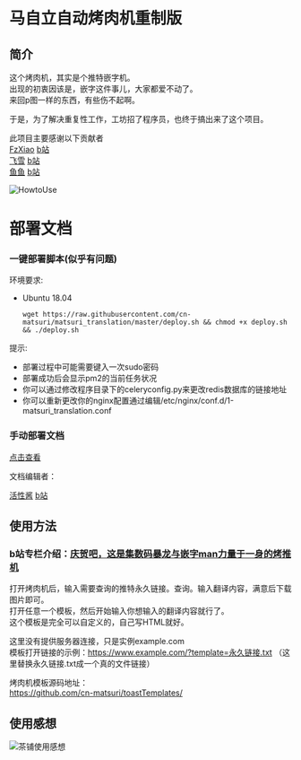# 马自立自动烤肉机重制版

## 简介
这个烤肉机，其实是个推特嵌字机。  
出现的初衷因该是，嵌字这件事儿，大家都爱不动了。  
来回p图一样的东西，有些伤不起啊。  

于是，为了解决重复性工作，工坊招了程序员，也终于搞出来了这个项目。  

此项目主要感谢以下贡献者  
[FzXiao](https://github.com/fzxiao233) [b站](https://space.bilibili.com/2387011)  
[飞雪](https://github.com/wudifeixue) [b站](http://space.bilibili.com/739848)  
[鱼鱼](https://github.com/yuyuyzl) [b站](https://space.bilibili.com/1534590)  

![HowtoUse](https://raw.githubusercontent.com/cn-matsuri/matsuri_translation/master/tt_how_to_use.gif)

# 部署文档

### 一键部署脚本(似乎有问题)

环境要求:

- Ubuntu 18.04

    `wget https://raw.githubusercontent.com/cn-matsuri/matsuri_translation/master/deploy.sh && chmod +x deploy.sh && ./deploy.sh`

提示:

- 部署过程中可能需要键入一次sudo密码
- 部署成功后会显示pm2的当前任务状况
- 你可以通过修改程序目录下的celeryconfig.py来更改redis数据库的链接地址
- 你可以重新更改你的nginx配置通过编辑/etc/nginx/conf.d/1-matsuri_translation.conf

### 手动部署文档

[点击查看](deploy.md)

文档编辑者：

[活性酱](https://github.com/inactive-virus) [b站](https://space.bilibili.com/6250373)

## 使用方法

### b站专栏介绍：[庆贺吧，这是集数码暴龙与嵌字man力量于一身的烤推机](https://www.bilibili.com/read/cv3081959)  
打开烤肉机后，输入需要查询的推特永久链接。查询。输入翻译内容，满意后下载图片即可。  
打开任意一个模板，然后开始输入你想输入的翻译内容就行了。  
这个模板是完全可以自定义的，自己写HTML就好。  

这里没有提供服务器连接，只是实例example.com  
模板打开链接的示例：https://www.example.com/?template=永久链接.txt  （这里替换永久链接.txt成一个真的文件链接）


烤肉机模板源码地址：  
https://github.com/cn-matsuri/toastTemplates/

## 使用感想

![茶铺使用感想](https://raw.githubusercontent.com/cn-matsuri/matsuri_translation/master/testimonial.png "茶铺使用感想")


